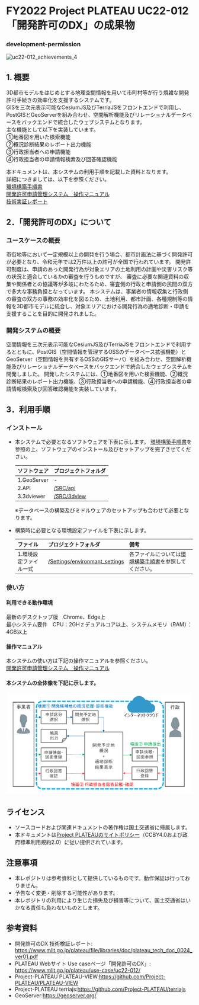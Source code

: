 # FY2022 Project PLATEAU UC22-012「開発許可のDX」の成果物
### development-permission
![uc22-012_achievements_4](https://user-images.githubusercontent.com/79615787/227769779-e9fa0174-a507-4fb1-add9-d79e549ae304.png)


## **1. 概要**
3D都市モデルをはじめとする地理空間情報を用いて市町村等が行う煩雑な開発許可手続きの効率化を支援するシステムです。  
GISを三次元表示可能なCesiumJS及びTerriaJSをフロントエンドで利用し、PostGISとGeoServerを組み合わせ、空間解析機能及びリレーショナルデータベースをバックエンドで統合したウェブシステムとなります。  
主な機能として以下を実装しています。  
①地番図を用いた検索機能  
②概況診断結果のレポート出力機能  
③行政担当者への申請機能  
④行政担当者の申請情報検索及び回答確認機能  

本ドキュメントは、本システムの利用手順を記載した資料となります。  
詳細につきましては、以下を参照ください。  
[環境構築手順書](https://project-plateau.github.io/UC22-012-development-permission/manual/environment.html)  
[開発許可申請管理システム　操作マニュアル](https://project-plateau.github.io/UC22-012-development-permission/manual/user_manual.html)  
[技術実証レポート](https://www.mlit.go.jp/plateau/file/libraries/doc/plateau_tech_doc_0024_ver01.pdf)    


## **2．「開発許可のDX」について**
### **ユースケースの概要**
市街地等において一定規模以上の開発を行う場合、都市計画法に基づく開発許可が必要となり、令和元年では2万件以上の許可が全国で行われています。
開発許可制度は、申請のあった開発行為が対象エリアの土地利用の計画や災害リスク等の状況と適合しているかの審査を行うものですが、
審査に必要な関連資料の収集や関係者との協議等が多岐にわたるため、審査側の行政と申請側の民間の双方で多大な事務負担となっています。
本システムは、事業者の情報収集と行政側の審査の双方の事務の効率化を図るため、土地利用、都市計画、各種規制等の情報を3D都市モデルに統合し、対象エリアにおける開発行為の適地診断・申請を支援することを目的に開発されました。

### **開発システムの概要**
空間情報を三次元表示可能なCesiumJS及びTerriaJSをフロントエンドで利用するとともに、PostGIS（空間情報を管理するOSSのデータベース拡張機能）と
GeoServer（空間情報を共有するOSSのGISサーバ）を組み合わせ、空間解析機能及びリレーショナルデータベースをバックエンドで統合したウェブシステムを開発しました。
開発したシステムには、①地番図を用いた検索機能、②概況診断結果のレポート出力機能、③行政担当者への申請機能、④行政担当者の申請情報検索及び回答確認機能を実装しています。

## **3．利用手順**
### **インストール**

* 本システムで必要となるソフトウェアを下表に示します。
[環境構築手順書](https://project-plateau.github.io/UC22-012-development-permission/manual/environment.html)を参照の上、ソフトウェアのインストール及びセットアップを完了させてください。

    |ソフトウェア|プロジェクトフォルダ|
    | - | - |
    |1.GeoServer|-|
    |2.API|[/SRC/api](./SRC/api/)|
    |3.3dviewer|[/SRC/3dview](./SRC/3dview/)|

    ※データベースの構築及びミドルウェアのセットアップも合わせて必要となります。
* 構築時に必要となる環境設定ファイルを下表に示します。

    |ファイル|プロジェクトフォルダ|備考|
    | - | - | - |
    |1.環境設定ファイル一式|[/Settings/environmant_settings](Settings/environment_settings/)|各ファイルについては[環境構築手順書](https://project-plateau.github.io/UC22-012-development-permission/manual/environment.html)を参照してください。



### **使い方**

#### **利用できる動作環境**

最新のデスクトップ版　Chrome、Edge上<br>
最小システム要件　CPU：2GHｚデュアルコア以上、システムメモリ（RAM）：4GB以上

#### **操作マニュアル**

本システムの使い方は下記の操作マニュアルを参照ください。<br>
[開発許可申請管理システム　操作マニュアル](https://project-plateau.github.io/UC22-012-development-permission/manual/user_manual.html)

#### 本システムの全体像を下記に示します。

![3Dビューワ](./img/overall_picture.png "3Dビューワ")

## **ライセンス** <!-- 定型文のため変更しない -->
* ソースコードおよび関連ドキュメントの著作権は国土交通省に帰属します。
* 本ドキュメントは[Project PLATEAUのサイトポリシー](https://www.mlit.go.jp/plateau/site-policy/)（CCBY4.0および政府標準利用規約2.0）に従い提供されています。

## **注意事項** <!-- 定型文のため変更しない -->

* 本レポジトリは参考資料として提供しているものです。動作保証は行っておりません。
* 予告なく変更・削除する可能性があります。
* 本レポジトリの利用により生じた損失及び損害等について、国土交通省はいかなる責任も負わないものとします。

## **参考資料**　 <!-- 各リンクは納品時に更新 -->
* 開発許可のDX 技術検証レポート: https://www.mlit.go.jp/plateau/file/libraries/doc/plateau_tech_doc_0024_ver01.pdf
* PLATEAU Webサイト Use caseページ「開発許可のDX」: https://www.mlit.go.jp/plateau/use-case/uc22-012/
* Project-PLATEAU PLATEAU-VIEW:https://github.com/Project-PLATEAU/PLATEAU-VIEW
* Project-PLATEAU terriajs:https://github.com/Project-PLATEAU/terriajs
* GeoServer:https://geoserver.org/
